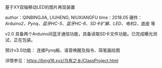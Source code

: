 基于XY双轴移动LED的图片再现装置

author：QINBINGJIA, LIUHENG, NIUXIANGFU
time：2018.05
硬件：Arduino*2、Pynq、蓝牙HC-5、蓝牙HC-6、SD卡扩展、LED、电机*2、底座 等

v2.0 具备两个Arduino间蓝牙通信功能，具备读取SD卡文件功能。已完成曝光测试，正在包装。

预计v3.0功能：
连接Pynq板、语音唤醒及指令、简笔画绘图

详情参见：https://bing16.xyz/乌有之乡/ClassProject.html
